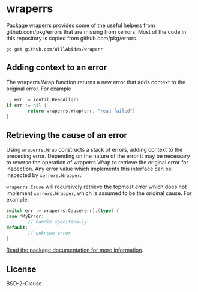 # wraperrs 

Package wraperrs provides some of the useful helpers from github.com/pkg/errors that are missing from xerrors. Most of
the code in this repository is copied from github.com/pkg/errors.

`go get github.com/WillAbides/wraperr`

## Adding context to an error

The wraperrs.Wrap function returns a new error that adds context to the original error. For example
```go
_, err := ioutil.ReadAll(r)
if err != nil {
        return wraperrs.Wrap(err, "read failed")
}
```
## Retrieving the cause of an error

Using `wraperrs.Wrap` constructs a stack of errors, adding context to the preceding error. Depending on the nature of
the error it may be necessary to reverse the operation of wraperrs.Wrap to retrieve the original error for inspection.
Any error value which implements this interface can be inspected by `xerrors.Wrapper`.

`wraperrs.Cause` will recursively retrieve the topmost error which does not implement `xerrors.Wrapper`, which is assumed to be the original cause. For example:
```go
switch err := wraperrs.Cause(err).(type) {
case *MyError:
        // handle specifically
default:
        // unknown error
}
```

[Read the package documentation for more information](https://godoc.org/github.com/WillAbides/wraperrs).

## License

BSD-2-Clause
